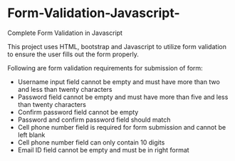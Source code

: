 # Form-Validation-Javascript-
Complete Form Validation in Javascript

This project uses HTML, bootstrap and Javascript to utilize form validation to ensure the user fills out the form properly.

Following are form validation requirements for submission of form:

  - Username input field cannot be empty and must have more than two and less than twenty characters 
  - Password field cannot be empty and must have more than five and less than twenty characters
  - Confirm password field cannot be empty
  - Password and confirm password field should match
  - Cell phone number field is required for form submission and cannot be left blank
  - Cell phone number field can only contain 10 digits
  - Email ID field cannot be empty and must be in right format
  



